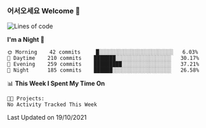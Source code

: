 ### 어서오세요 Welcome 👋

<!--START_SECTION:waka-->
![Lines of code](https://img.shields.io/badge/From%20Hello%20World%20I%27ve%20Written-452723%20lines%20of%20code-blue)

**I'm a Night 🦉** 

```text
🌞 Morning    42 commits     █░░░░░░░░░░░░░░░░░░░░░░░░   6.03% 
🌆 Daytime    210 commits    ███████░░░░░░░░░░░░░░░░░░   30.17% 
🌃 Evening    259 commits    █████████░░░░░░░░░░░░░░░░   37.21% 
🌙 Night      185 commits    ██████░░░░░░░░░░░░░░░░░░░   26.58%

```


📊 **This Week I Spent My Time On** 

```text
🐱‍💻 Projects: 
No Activity Tracked This Week

```


 Last Updated on 19/10/2021
<!--END_SECTION:waka-->
